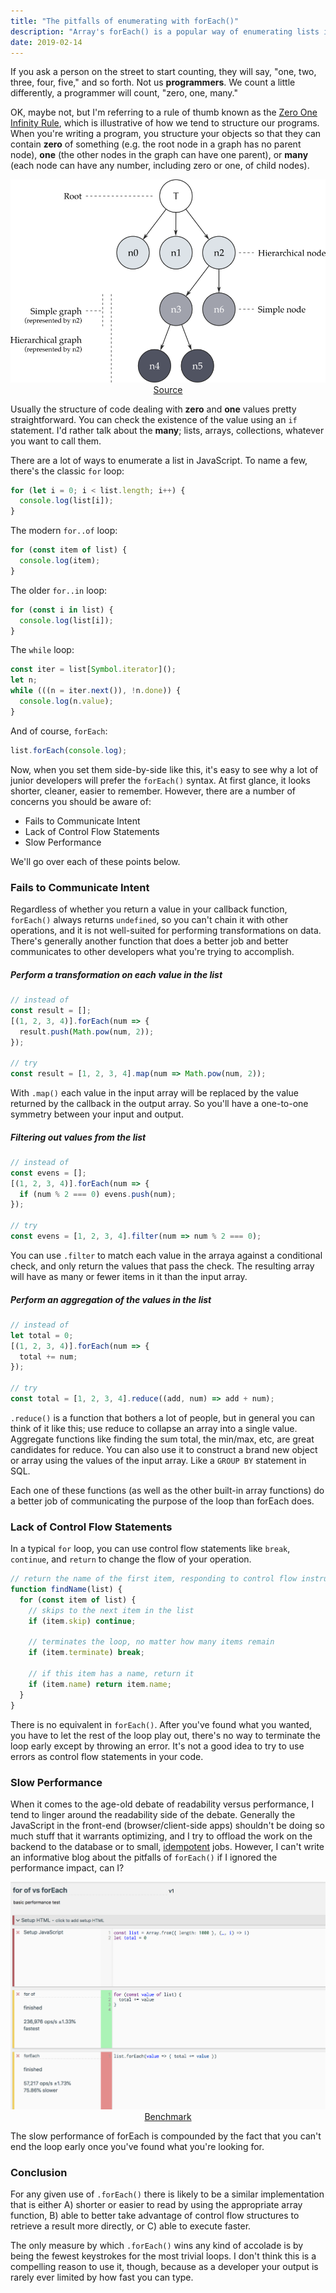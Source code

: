 ```yaml
---
title: "The pitfalls of enumerating with forEach()"
description: "Array's forEach() is a popular way of enumerating lists in JavaScript, but I never recommend using it due to these drawbacks."
date: 2019-02-14
---
```


If you ask a person on the street to start counting, they will say, "one, two, three, four, five," and so forth. Not us <strong>programmers</strong>. We count a little differently, a programmer will count, "zero, one, many."

OK, maybe not, but I'm referring to a rule of thumb known as the [Zero One Infinity Rule](https://en.wikipedia.org/wiki/Zero_one_infinity_rule), which is illustrative of how we tend to structure our programs. When you're writing a program, you structure your objects so that they can contain **zero** of something (e.g. the root node in a graph has no parent node), **one** (the other nodes in the graph can have one parent), or **many** (each node can have any number, including zero or one, of child nodes).

<img src="/assets/graph_inclusionTree.png" alt="Example node graph">

<center><a href="https://www.eclipse.org/elk/documentation/tooldevelopers/graphdatastructure.html" target="_blank">Source</a></center>

Usually the structure of code dealing with **zero** and **one** values pretty straightforward. You can check the existence of the value using an `if` statement. I'd rather talk about the **many**; lists, arrays, collections, whatever you want to call them.

There are a lot of ways to enumerate a list in JavaScript. To name a few, there's the classic `for` loop:

```js
for (let i = 0; i < list.length; i++) {
  console.log(list[i]);
}
```

The modern `for..of` loop:

```js
for (const item of list) {
  console.log(item);
}
```

The older `for..in` loop:

```js
for (const i in list) {
  console.log(list[i]);
}
```

The `while` loop:

```js
const iter = list[Symbol.iterator]();
let n;
while (((n = iter.next()), !n.done)) {
  console.log(n.value);
}
```

And of course, `forEach`:

```js
list.forEach(console.log);
```

Now, when you set them side-by-side like this, it's easy to see why a lot of junior developers will prefer the `forEach()` syntax. At first glance, it looks shorter, cleaner, easier to remember. However, there are a number of concerns you should be aware of:

- Fails to Communicate Intent
- Lack of Control Flow Statements
- Slow Performance

We'll go over each of these points below.

### Fails to Communicate Intent

Regardless of whether you return a value in your callback function, `forEach()` always returns `undefined`, so you can't chain it with other operations, and it is not well-suited for performing transformations on data. There's generally another function that does a better job and better communicates to other developers what you're trying to accomplish.

##### Perform a transformation on each value in the list

```js
// instead of
const result = [];
[(1, 2, 3, 4)].forEach(num => {
  result.push(Math.pow(num, 2));
});

// try
const result = [1, 2, 3, 4].map(num => Math.pow(num, 2));
```

With `.map()` each value in the input array will be replaced by the value returned by the callback in the output array. So you'll have a one-to-one symmetry between your input and output.

##### Filtering out values from the list

```js
// instead of
const evens = [];
[(1, 2, 3, 4)].forEach(num => {
  if (num % 2 === 0) evens.push(num);
});

// try
const evens = [1, 2, 3, 4].filter(num => num % 2 === 0);
```

You can use `.filter` to match each value in the arraya against a conditional check, and only return the values that pass the check. The resulting array will have as many or fewer items in it than the input array.

##### Perform an aggregation of the values in the list

```js
// instead of
let total = 0;
[(1, 2, 3, 4)].forEach(num => {
  total += num;
});

// try
const total = [1, 2, 3, 4].reduce((add, num) => add + num);
```

`.reduce()` is a function that bothers a lot of people, but in general you can think of it like this; use reduce to collapse an array into a single value. Aggregate functions like finding the sum total, the min/max, etc, are great candidates for reduce. You can also use it to construct a brand new object or array using the values of the input array. Like a `GROUP BY` statement in SQL.

Each one of these functions (as well as the other built-in array functions) do a better job of communicating the purpose of the loop than forEach does.

### Lack of Control Flow Statements

In a typical `for` loop, you can use control flow statements like `break`, `continue`, and `return` to change the flow of your operation.

```js
// return the name of the first item, responding to control flow instructions
function findName(list) {
  for (const item of list) {
    // skips to the next item in the list
    if (item.skip) continue;

    // terminates the loop, no matter how many items remain
    if (item.terminate) break;

    // if this item has a name, return it
    if (item.name) return item.name;
  }
}
```

There is no equivalent in `forEach()`. After you've found what you wanted, you have to let the rest of the loop play out, there's no way to terminate the loop early except by throwing an error. It's not a good idea to try to use errors as control flow statements in your code.

### Slow Performance

When it comes to the age-old debate of readability versus performance, I tend to linger around the readability side of the debate. Generally the JavaScript in the front-end (browser/client-side apps) shouldn't be doing so much stuff that it warrants optimizing, and I try to offload the work on the backend to the database or to small, [idempotent](https://joycse06.github.io/blog/2016/09/designing-good-background-jobs-idempotence/) jobs. However, I can't write an informative blog about the pitfalls of `forEach()` if I ignored the performance impact, can I?

<img src="/assets/forEachPerformance.png" alt="Performance Benchmark">
<center><a href="https://jsbench.me/ymjs56639r/1" target="_blank">Benchmark</a></center>

The slow performance of forEach is compounded by the fact that you can't end the loop early once you've found what you're looking for.

### Conclusion

For any given use of `.forEach()` there is likely to be a similar implementation that is either A) shorter or easier to read by using the appropriate array function, B) able to better take advantage of control flow structures to retrieve a result more directly, or C) able to execute faster.

The only measure by which `.forEach()` wins any kind of accolade is by being the fewest keystrokes for the most trivial loops. I don't think this is a compelling reason to use it, though, because as a developer your output is rarely ever limited by how fast you can type.
